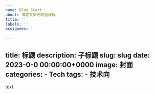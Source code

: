 ```yaml
---
name: Blog Start
about: 博客文章元数据模板
title: ''
labels: ''
assignees: ''

---
```


title: 标题
description: 子标题
slug: slug
date: 2023-0-0 00:00:00+0000
image: 封面
categories:
    - Tech
tags:
    - 技术向
---

text
